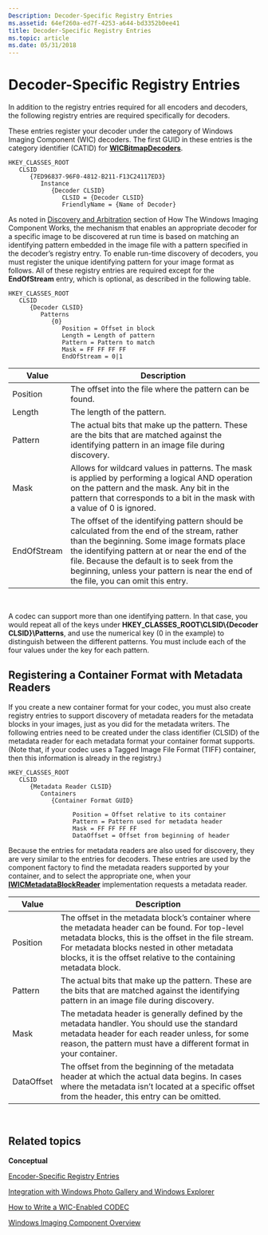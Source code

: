 ```yaml
---
Description: Decoder-Specific Registry Entries
ms.assetid: 64ef260a-ed7f-4253-a644-bd3352b0ee41
title: Decoder-Specific Registry Entries
ms.topic: article
ms.date: 05/31/2018
---
```


# Decoder-Specific Registry Entries


In addition to the registry entries required for all encoders and decoders, the following registry entries are required specifically for decoders.

These entries register your decoder under the category of Windows Imaging Component (WIC) decoders. The first GUID in these entries is the category identifier (CATID) for [**WICBitmapDecoders**](/windows/desktop/api/Wincodec/nn-wincodec-iwicbitmapdecoder).

```
HKEY_CLASSES_ROOT
   CLSID
      {7ED96837-96F0-4812-B211-F13C24117ED3}
         Instance
            {Decoder CLSID}
               CLSID = {Decoder CLSID}
               FriendlyName = {Name of Decoder}
```

As noted in [Discovery and Arbitration](-wic-howwicworks.md) section of How The Windows Imaging Component Works, the mechanism that enables an appropriate decoder for a specific image to be discovered at run time is based on matching an identifying pattern embedded in the image file with a pattern specified in the decoder’s registry entry. To enable run-time discovery of decoders, you must register the unique identifying pattern for your image format as follows. All of these registry entries are required except for the **EndOfStream** entry, which is optional, as described in the following table.

```
HKEY_CLASSES_ROOT
   CLSID
      {Decoder CLSID}
         Patterns
            {0}
               Position = Offset in block
               Length = Length of pattern
               Pattern = Pattern to match
               Mask = FF FF FF FF
               EndOfStream = 0|1
```



| Value       | Description                                                                                                                                                                                                                                                                                                                     |
|-------------|---------------------------------------------------------------------------------------------------------------------------------------------------------------------------------------------------------------------------------------------------------------------------------------------------------------------------------|
| Position    | The offset into the file where the pattern can be found.                                                                                                                                                                                                                                                                        |
| Length      | The length of the pattern.                                                                                                                                                                                                                                                                                                      |
| Pattern     | The actual bits that make up the pattern. These are the bits that are matched against the identifying pattern in an image file during discovery.                                                                                                                                                                                |
| Mask        | Allows for wildcard values in patterns. The mask is applied by performing a logical AND operation on the pattern and the mask. Any bit in the pattern that corresponds to a bit in the mask with a value of 0 is ignored.                                                                                                       |
| EndOfStream | The offset of the identifying pattern should be calculated from the end of the stream, rather than the beginning. Some image formats place the identifying pattern at or near the end of the file. Because the default is to seek from the beginning, unless your pattern is near the end of the file, you can omit this entry. |



 

A codec can support more than one identifying pattern. In that case, you would repeat all of the keys under **HKEY\_CLASSES\_ROOT\\CLSID\\{Decoder CLSID}\\Patterns**, and use the numerical key (0 in the example) to distinguish between the different patterns. You must include each of the four values under the key for each pattern.

## Registering a Container Format with Metadata Readers

If you create a new container format for your codec, you must also create registry entries to support discovery of metadata readers for the metadata blocks in your images, just as you did for the metadata writers. The following entries need to be created under the class identifier (CLSID) of the metadata reader for each metadata format your container format supports. (Note that, if your codec uses a Tagged Image File Format (TIFF) container, then this information is already in the registry.)

```
HKEY_CLASSES_ROOT
   CLSID
      {Metadata Reader CLSID}
         Containers
            {Container Format GUID}
               
                  Position = Offset relative to its container
                  Pattern = Pattern used for metadata header
                  Mask = FF FF FF FF
                  DataOffset = Offset from beginning of header
```

Because the entries for metadata readers are also used for discovery, they are very similar to the entries for decoders. These entries are used by the component factory to find the metadata readers supported by your container, and to select the appropriate one, when your [**IWICMetadataBlockReader**](/windows/desktop/api/Wincodecsdk/nn-wincodecsdk-iwicmetadatablockreader) implementation requests a metadata reader.



| Value      | Description                                                                                                                                                                                                                                                                 |
|------------|-----------------------------------------------------------------------------------------------------------------------------------------------------------------------------------------------------------------------------------------------------------------------------|
| Position   | The offset in the metadata block’s container where the metadata header can be found. For top-level metadata blocks, this is the offset in the file stream. For metadata blocks nested in other metadata blocks, it is the offset relative to the containing metadata block. |
| Pattern    | The actual bits that make up the pattern. These are the bits that are matched against the identifying pattern in an image file during discovery.                                                                                                                            |
| Mask       | The metadata header is generally defined by the metadata handler. You should use the standard metadata header for each reader unless, for some reason, the pattern must have a different format in your container.                                                          |
| DataOffset | The offset from the beginning of the metadata header at which the actual data begins. In cases where the metadata isn’t located at a specific offset from the header, this entry can be omitted.                                                                            |



 

## Related topics

<dl> <dt>

**Conceptual**
</dt> <dt>

[Encoder-Specific Registry Entries](-wic-encoderregentries.md)
</dt> <dt>

[Integration with Windows Photo Gallery and Windows Explorer](-wic-integrationregentries.md)
</dt> <dt>

[How to Write a WIC-Enabled CODEC](-wic-howtowriteacodec.md)
</dt> <dt>

[Windows Imaging Component Overview](-wic-about-windows-imaging-codec.md)
</dt> </dl>

 

 



